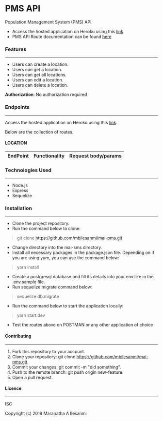# PMS API
Population Management System (PMS) API

* Access the hosted application on Heroku using this [link](https://mai-pms.herokuapp.com/). 
* PMS API Route documentation can be found [here]()

### Features
---

* Users can create a location.
* Users can get a location.
* Users can get all locations.
* Users can edit a location.
* Users can delete a location.

**Authorization**:
No authorization required

### Endpoints
---

Access the hosted application on Heroku using this [link](https://mai-pms.herokuapp.com/). 

Below are the collection of routes.


#### LOCATION

EndPoint          |   Functionality    |    Request body/params
------------------|--------------------|--------------------------------------------------------------

### Technologies Used
---

- Node.js
- Express
- Sequelize


### Installation
---

- Clone the project repository.
- Run the command below to clone:
> git clone https://github.com/mbilesanmi/mai-pms.git.
- Change directory into the mai-sms directory.
- Install all necessary packages in the package.json file. Depending on if you are using `yarn`, you can use the command below:
> yarn install
- Create a postgresql database and fill its details into your env like in the .env.sample file.
- Run sequelize migrate command below:
> sequelize db:migrate
- Run the command below to start the application locally:
> yarn start:dev
- Test the routes above on POSTMAN or any other application of choice


#### Contributing
---

1. Fork this repository to your account.
2. Clone your repository: git clone https://github.com/mbilesanmi/mai-pms.git.
4. Commit your changes: git commit -m "did something".
5. Push to the remote branch: git push origin new-feature.
6. Open a pull request.

#### Licence
---

ISC

Copyright (c) 2018 Maranatha A Ilesanmi
